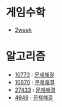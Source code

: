 # 게임수학
- [2week](https://github.com/uniye/gameMath/tree/main/DU)

# 알고리즘
- [10773](https://www.acmicpc.net/problem/10773) : [문제해결](https://github.com/uniye/Algorithm_code/blob/main/11week/10773.cpp)
- [10870](https://www.acmicpc.net/problem/10870) : [문제해결](https://github.com/uniye/Algorithm_code/blob/main/11week/10870.cpp)
- [27433](https://www.acmicpc.net/problem/27433) : [문제해결](https://github.com/uniye/Algorithm_code/blob/main/11week/27433.cpp)
- [4949](https://www.acmicpc.net/problem/4949) : [문제해결](https://github.com/uniye/Algorithm_code/blob/main/11week/4949.cpp)
